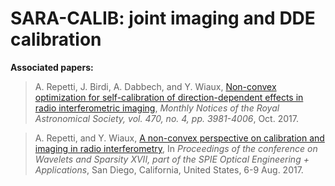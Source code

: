 # SARA-CALIB: joint imaging and DDE calibration

**Associated papers:**
> A. Repetti, J. Birdi, A. Dabbech, and Y. Wiaux, <a href="https://arxiv.org/abs/1701.03689">Non-convex optimization for self-calibration of direction-dependent effects in radio interferometric imaging</a>, <i>Monthly Notices of the Royal Astronomical Society, vol. 470, no. 4, pp. 3981-4006</i>, Oct. 2017.

> A. Repetti, and Y. Wiaux, <a href="http://spie.org/Publications/Proceedings/Paper/10.1117/12.2273766">A non-convex perspective on calibration and imaging in radio interferometry</a>, In <i>Proceedings of the conference on Wavelets and Sparsity XVII, part of the SPIE Optical Engineering + Applications</i>, San Diego, California, United States, 6-9 Aug. 2017.
